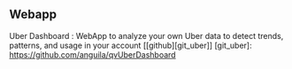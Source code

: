 ## Webapp
Uber Dashboard : WebApp to analyze your own Uber data to detect trends, patterns, and usage in your account [[github][git_uber]]
[git_uber]: https://github.com/anguila/qvUberDashboard

